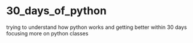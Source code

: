 # 30_days_of_python
trying to understand how python works and getting better within 30 days focusing more on python classes
